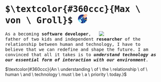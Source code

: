 # <samp>$\textcolor{#360ccc}{Max \ von \ Groll}$ </samp><img src="https://github.com/maxgroll/maxgroll/blob/main/assets/robotic-hand.png" width="30px" height="30px">

<img src="https://user-images.githubusercontent.com/85740167/230196793-4376c74e-b795-4ec5-b5ee-ae6227918a2b.jpg" width="200" align="right" >


<samp>As a becoming  __software developer__, father of two kids and independent __researcher__ of the relationship between human and technology, I have to believe that we can redefine and shape the future. I am convinced that all it takes is to ___understand technology as our essential form of interaction with our environment___.</samp> <br>

$\textcolor{#360ccc}{An \ understanding \ of \ the \ relationship \ of \ human \ and \ technology \ must \ be \ a \ priority \ today.}$



<!-- <samp>$${\color{#6a0dad}font-weight{700}Welcome \space \color{lightblue}To \space \color{orange}Stackoverflow}$$</samp> -->



<!-- $\mathcal{\color{#6a0dad}{An \ understanding \ of \ the \ relationship \ of \ human \ and \ technology \ must \ be \ a \ priority \ today.}}$

<samp>$\mathbb{\color{#6a0dad}{paragraph \ in \ another \ font}}$</samp>

$\mathscr{\color{red}{this} \ \ \color{blue}{is \ \ a \ \ paragraph} \ \ \color{yellow}{in \ \ another \ \ font}}$

$\mathfrak{\color{lime}{this \ is \ a \ paragraph \ in \ another \ font}}$

$\mathscr{\color{red}{mon}\color{white}{day}}$

$\textcolor{#360ccc}{An \ understanding \ of \ the \ relationship \ of \ human \ and \ technology \ must \ be \ a \ priority \ today.} \ \textcolor{darkgray}{workaround \ found \ by \ Dassalem \ Mohammed \ Yasser}$

$\textit{hello}$  #italic

$\text{hello}$    #normal

$\Large{hello}$$   #Bigger text size

$$\LaTeX$$ -->



<!--
**maxgroll/maxgroll** is a ✨ _special_ ✨ repository because its `README.md` (this file) appears on your GitHub profile.

Here are some ideas to get you started:

- 🔭 I’m currently working on ...
- 🌱 I’m currently learning ...
- 👯 I’m looking to collaborate on ...
- 🤔 I’m looking for help with ...
- 💬 Ask me about ...
- 📫 How to reach me: ...
- 😄 Pronouns: ...
- ⚡ Fun fact: ...
-->
